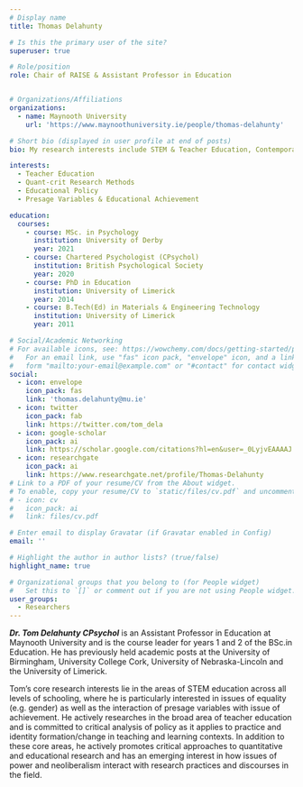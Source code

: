 ```yaml
---
# Display name
title: Thomas Delahunty

# Is this the primary user of the site?
superuser: true

# Role/position
role: Chair of RAISE & Assistant Professor in Education


# Organizations/Affiliations
organizations:
  - name: Maynooth University
    url: 'https://www.maynoothuniversity.ie/people/thomas-delahunty'

# Short bio (displayed in user profile at end of posts)
bio: My research interests include STEM & Teacher Education, Contemporary Research Methods, Educational Policy, and the role of Presage Variables in Educational Acheievement.

interests:
  - Teacher Education 
  - Quant-crit Research Methods
  - Educational Policy
  - Presage Variables & Educational Achievement

education:
  courses:
    - course: MSc. in Psychology 
      institution: University of Derby
      year: 2021
    - course: Chartered Psychologist (CPsychol)
      institution: British Psychological Society
      year: 2020
    - course: PhD in Education
      institution: University of Limerick
      year: 2014
    - course: B.Tech(Ed) in Materials & Engineering Technology 
      institution: University of Limerick
      year: 2011

# Social/Academic Networking
# For available icons, see: https://wowchemy.com/docs/getting-started/page-builder/#icons
#   For an email link, use "fas" icon pack, "envelope" icon, and a link in the
#   form "mailto:your-email@example.com" or "#contact" for contact widget.
social:
  - icon: envelope
    icon_pack: fas
    link: 'thomas.delahunty@mu.ie'
  - icon: twitter
    icon_pack: fab
    link: https://twitter.com/tom_dela
  - icon: google-scholar
    icon_pack: ai
    link: https://scholar.google.com/citations?hl=en&user=_0LyjvEAAAAJ
  - icon: researchgate
    icon_pack: ai
    link: https://www.researchgate.net/profile/Thomas-Delahunty
# Link to a PDF of your resume/CV from the About widget.
# To enable, copy your resume/CV to `static/files/cv.pdf` and uncomment the lines below.
# - icon: cv
#   icon_pack: ai
#   link: files/cv.pdf

# Enter email to display Gravatar (if Gravatar enabled in Config)
email: ''

# Highlight the author in author lists? (true/false)
highlight_name: true

# Organizational groups that you belong to (for People widget)
#   Set this to `[]` or comment out if you are not using People widget.
user_groups:
  - Researchers
---
```


***Dr. Tom Delahunty CPsychol*** is an Assistant Professor in Education at Maynooth University and is the course leader for years 1 and 2 of the BSc.in Education. He has previously held academic posts at the University of Birmingham, University College Cork, University of Nebraska-Lincoln and the University of Limerick.

Tom’s core research interests lie in the areas of STEM education across all levels of schooling, where he is particularly interested in issues of equality (e.g. gender) as well as the interaction of presage variables with issue of achievement. He actively researches in the broad area of teacher education and is committed to critical analysis of policy as it applies to practice and identity formation/change in teaching and learning contexts. In addition to these core areas, he actively promotes critical approaches to quantitative and educational research and has an emerging interest in how issues of power and neoliberalism interact with research practices and discourses in the field.